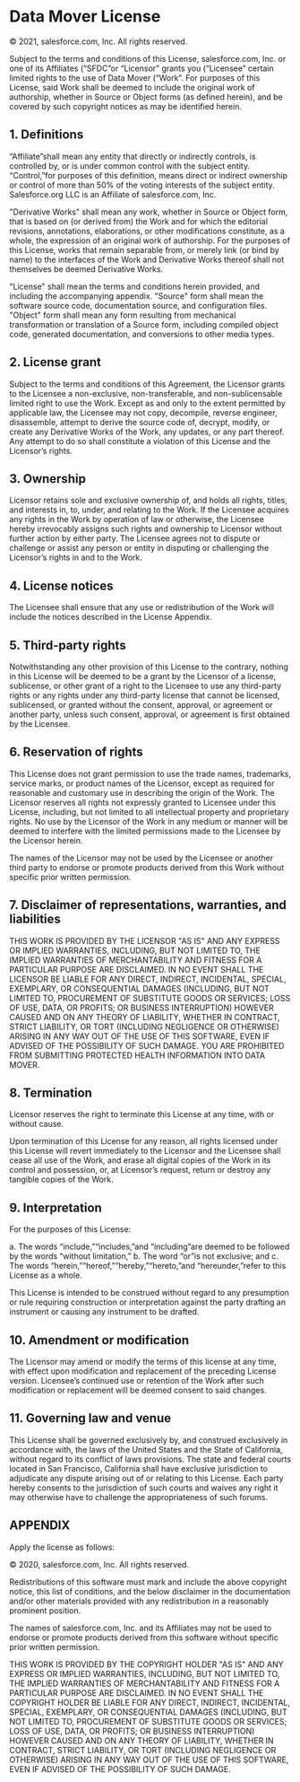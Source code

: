 # Data Mover License

© 2021, salesforce.com, Inc. All rights reserved.

Subject to the terms and conditions of this License, salesforce.com,
Inc. or one of its Affiliates (“SFDC”or “Licensor” grants you
(“Licensee” certain limited rights to the use of Data Mover (“Work”. For
purposes of this License, said Work shall be deemed to include the
original work of authorship, whether in Source or Object forms (as
defined herein), and be covered by such copyright notices as may be
identified herein.

## 1. Definitions

“Affiliate”shall mean any entity that directly or indirectly controls,
is controlled by, or is under common control with the subject entity.
“Control,”for purposes of this definition, means direct or indirect
ownership or control of more than 50% of the voting interests of the
subject entity. Salesforce.org LLC is an Affiliate of salesforce.com,
Inc.

"Derivative Works" shall mean any work, whether in Source or Object
form, that is based on (or derived from) the Work and for which the
editorial revisions, annotations, elaborations, or other modifications
constitute, as a whole, the expression of an original work of
authorship. For the purposes of this License, works that remain
separable from, or merely link (or bind by name) to the interfaces of
the Work and Derivative Works thereof shall not themselves be deemed
Derivative Works.

"License" shall mean the terms and conditions herein provided, and
including the accompanying appendix. "Source" form shall mean the
software source code, documentation source, and configuration files.
"Object" form shall mean any form resulting from mechanical
transformation or translation of a Source form, including compiled
object code, generated documentation, and conversions to other media
types.

## 2. License grant

Subject to the terms and conditions of this Agreement, the Licensor
grants to the Licensee a non-exclusive, non-transferable, and
non-sublicensable limited right to use the Work. Except as and only to
the extent permitted by applicable law, the Licensee may not copy,
decompile, reverse engineer, disassemble, attempt to derive the source
code of, decrypt, modify, or create any Derivative Works of the Work,
any updates, or any part thereof. Any attempt to do so shall constitute
a violation of this License and the Licensor’s rights.

## 3. Ownership

Licensor retains sole and exclusive ownership of, and holds all rights,
titles, and interests in, to, under, and relating to the Work. If the
Licensee acquires any rights in the Work by operation of law or
otherwise, the Licensee hereby irrevocably assigns such rights and
ownership to Licensor without further action by either party. The
Licensee agrees not to dispute or challenge or assist any person or
entity in disputing or challenging the Licensor’s rights in and to the
Work.

## 4. License notices

The Licensee shall ensure that any use or redistribution of the Work
will include the notices described in the License Appendix.

## 5. Third-party rights

Notwithstanding any other provision of this License to the contrary,
nothing in this License will be deemed to be a grant by the Licensor of
a license, sublicense, or other grant of a right to the Licensee to use
any third-party rights or any rights under any third-party license that
cannot be licensed, sublicensed, or granted without the consent,
approval, or agreement or another party, unless such consent, approval,
or agreement is first obtained by the Licensee.

## 6. Reservation of rights

This License does not grant permission to use the trade names,
trademarks, service marks, or product names of the Licensor, except as
required for reasonable and customary use in describing the origin of
the Work. The Licensor reserves all rights not expressly granted to
Licensee under this License, including, but not limited to all
intellectual property and proprietary rights. No use by the Licensor of
the Work in any medium or manner will be deemed to interfere with the
limited permissions made to the Licensee by the Licensor herein.

The names of the Licensor may not be used by the Licensee or another
third party to endorse or promote products derived from this Work
without specific prior written permission.

## 7. Disclaimer of representations, warranties, and liabilities

THIS WORK IS PROVIDED BY THE LICENSOR "AS IS" AND ANY EXPRESS OR IMPLIED
WARRANTIES, INCLUDING, BUT NOT LIMITED TO, THE IMPLIED WARRANTIES OF
MERCHANTABILITY AND FITNESS FOR A PARTICULAR PURPOSE ARE DISCLAIMED. IN
NO EVENT SHALL THE LICENSOR BE LIABLE FOR ANY DIRECT, INDIRECT,
INCIDENTAL, SPECIAL, EXEMPLARY, OR CONSEQUENTIAL DAMAGES (INCLUDING, BUT
NOT LIMITED TO, PROCUREMENT OF SUBSTITUTE GOODS OR SERVICES; LOSS OF
USE, DATA, OR PROFITS; OR BUSINESS INTERRUPTION) HOWEVER CAUSED AND ON
ANY THEORY OF LIABILITY, WHETHER IN CONTRACT, STRICT LIABILITY, OR TORT
(INCLUDING NEGLIGENCE OR OTHERWISE) ARISING IN ANY WAY OUT OF THE USE OF
THIS SOFTWARE, EVEN IF ADVISED OF THE POSSIBILITY OF SUCH DAMAGE. YOU
ARE PROHIBITED FROM SUBMITTING PROTECTED HEALTH INFORMATION INTO DATA
MOVER.

## 8. Termination

Licensor reserves the right to terminate this License at any time, with
or without cause.

Upon termination of this License for any reason, all rights licensed
under this License will revert immediately to the Licensor and the
Licensee shall cease all use of the Work, and erase all digital copies
of the Work in its control and possession, or, at Licensor’s request,
return or destroy any tangible copies of the Work.

## 9. Interpretation

For the purposes of this License:

a\. The words “include,”“includes,”and “including”are deemed to be
followed by the words “without limitation,” b. The word “or”is not
exclusive; and c. The words “herein,”“hereof,”“hereby,”“hereto,”and
“hereunder,”refer to this License as a whole.

This License is intended to be construed without regard to any
presumption or rule requiring construction or interpretation against the
party drafting an instrument or causing any instrument to be drafted.

## 10. Amendment or modification

The Licensor may amend or modify the terms of this license at any time,
with effect upon modification and replacement of the preceding License
version. Licensee’s continued use or retention of the Work after such
modification or replacement will be deemed consent to said changes.

## 11. Governing law and venue

This License shall be governed exclusively by, and construed exclusively
in accordance with, the laws of the United States and the State of
California, without regard to its conflict of laws provisions. The state
and federal courts located in San Francisco, California shall have
exclusive jurisdiction to adjudicate any dispute arising out of or
relating to this License. Each party hereby consents to the jurisdiction
of such courts and waives any right it may otherwise have to challenge
the appropriateness of such forums.

## APPENDIX

Apply the license as follows:

© 2020, salesforce.com, Inc. All rights reserved.

Redistributions of this software must mark and include the above
copyright notice, this list of conditions, and the below disclaimer in
the documentation and/or other materials provided with any
redistribution in a reasonably prominent position.

The names of salesforce.com, Inc. and its Affiliates may not be used to
endorse or promote products derived from this software without specific
prior written permission.

THIS WORK IS PROVIDED BY THE COPYRIGHT HOLDER "AS IS" AND ANY EXPRESS OR
IMPLIED WARRANTIES, INCLUDING, BUT NOT LIMITED TO, THE IMPLIED
WARRANTIES OF MERCHANTABILITY AND FITNESS FOR A PARTICULAR PURPOSE ARE
DISCLAIMED. IN NO EVENT SHALL THE COPYRIGHT HOLDER BE LIABLE FOR ANY
DIRECT, INDIRECT, INCIDENTAL, SPECIAL, EXEMPLARY, OR CONSEQUENTIAL
DAMAGES (INCLUDING, BUT NOT LIMITED TO, PROCUREMENT OF SUBSTITUTE GOODS
OR SERVICES; LOSS OF USE, DATA, OR PROFITS; OR BUSINESS INTERRUPTION)
HOWEVER CAUSED AND ON ANY THEORY OF LIABILITY, WHETHER IN CONTRACT,
STRICT LIABILITY, OR TORT (INCLUDING NEGLIGENCE OR OTHERWISE) ARISING IN
ANY WAY OUT OF THE USE OF THIS SOFTWARE, EVEN IF ADVISED OF THE
POSSIBILITY OF SUCH DAMAGE.
